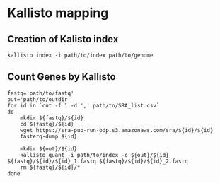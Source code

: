 # Kallisto mapping
## Creation of Kalisto index
```
kallisto index -i path/to/index path/to/genome
```

## Count Genes by Kallisto
```
fastq='path/to/fastq'
out='path/to/outdir'
for id in `cut -f 1 -d ',' path/to/SRA_list.csv`
do
    mkdir ${fastq}/${id}
    cd ${fastq}/${id}
    wget https://sra-pub-run-odp.s3.amazonaws.com/sra/${id}/${id}
    fasterq-dump ${id}

    mkdir ${out}/${id}
    kallisto quant -i path/to/index -o ${out}/${id} ${fastq}/${id}/${id}_1.fastq ${fastq}/${id}/${id}_2.fastq
    rm ${fastq}/${id}/*
done
```